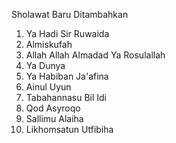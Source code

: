 Sholawat Baru Ditambahkan
1. Ya Hadi Sir Ruwaida
2. Almiskufah
3. Allah Allah Almadad Ya Rosulallah
4. Ya Dunya
5. Ya Habiban Ja'afina
6. Ainul Uyun
7. Tabahannasu Bil Idi
8. Qod Asyroqo
9. Sallimu Alaiha
10. Likhomsatun Utfibiha